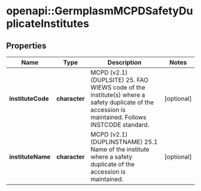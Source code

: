 # openapi::GermplasmMCPDSafetyDuplicateInstitutes

## Properties
Name | Type | Description | Notes
------------ | ------------- | ------------- | -------------
**instituteCode** | **character** | MCPD (v2.1) (DUPLSITE) 25. FAO WIEWS code of the institute(s) where a safety duplicate of the accession is maintained. Follows INSTCODE standard. | [optional] 
**instituteName** | **character** | MCPD (v2.1) (DUPLINSTNAME) 25.1  Name of the institute where a safety duplicate of the accession is maintained. | [optional] 


